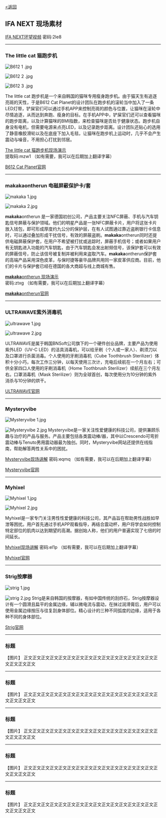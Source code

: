 [<返回](https://github.com/Jeremiah-Y/IFA2020/blob/master/IFA%202020%20%E6%8A%A5%E9%81%93%E8%AE%A1%E5%88%92/5%20SHIFT%20MOBILITY.md)

IFA NEXT 现场素材
---

 [IFA NEXT环望视频](https://pan.baidu.com/s/1Fqyz73fY1PvoQLqCZWrj1g)   密码:2le8

---

### The little cat 猫跑步机
![B612 1 .jpg](https://github.com/Jeremiah-Y/IFA2020/blob/master/IFA%202020%20%E6%8A%A5%E9%81%93%E8%AE%A1%E5%88%92/img/9.4/B612%E7%8C%AB%E8%B7%91%E6%AD%A5%E6%9C%BA/B612%201%20.jpg)

![B612 2 .jpg](https://github.com/Jeremiah-Y/IFA2020/blob/master/IFA%202020%20%E6%8A%A5%E9%81%93%E8%AE%A1%E5%88%92/img/9.4/B612%E7%8C%AB%E8%B7%91%E6%AD%A5%E6%9C%BA/B612%202.jpg)

![B612 3 .jpg](https://github.com/Jeremiah-Y/IFA2020/blob/master/IFA%202020%20%E6%8A%A5%E9%81%93%E8%AE%A1%E5%88%92/img/9.4/B612%E7%8C%AB%E8%B7%91%E6%AD%A5%E6%9C%BA/B612%203.jpg)

The little cat 跑步机是一个来自韩国的猫咪专用瘦身跑步机。由于猫天生有追逐亮斑的天性，于是B612 Cat Planet的设计团队在跑步机的滚轮当中加入了一条LED灯带，铲屎官们可以通过手机APP来控制亮斑的颜色与位置，让猫咪在滚轮中尽情追逐，从而达到奔跑、瘦身的目标。在手机APP中，铲屎官们还可以查看猫咪的跑步距离，以及计算猫咪的BMI指数，来检查猫咪是否处于健康状态。跑步机自身没有电机，但需要电源来点亮LED，以及记录跑步距离。设计团队还贴心的选用了静音橡胶滑轮以及在底座下加入毛毯，让猫咪在跑步机上运动时，几乎不会产生震动与噪音，不用担心打扰到邻居。

[The little cat 猫跑步机现场演示](https://pan.baidu.com/s/1n1I1LWOlQrTyKbCg-No74A)   
提取码:mzw1
（如有需要，我可以在后期加上翻译字幕）

[B612 Cat Planet官网](https://www.thelittlecat.kr)


----

### makakaontherun 电磁屏蔽保护卡/套

![makaka 1.jpg](https://github.com/Jeremiah-Y/IFA2020/blob/master/IFA%202020%20%E6%8A%A5%E9%81%93%E8%AE%A1%E5%88%92/img/9.4/makaka/makaka%201.jpg)

![makaka 2.jpg](https://github.com/Jeremiah-Y/IFA2020/blob/master/IFA%202020%20%E6%8A%A5%E9%81%93%E8%AE%A1%E5%88%92/img/9.4/makaka/makaka%202.jpg)

**makaka**ontherun 是一家德国初创公司，产品主要关注NFC屏蔽、手机与汽车钥匙信号屏蔽与保护领域。他们的明星产品是一张NFC屏蔽卡片，用户将这张卡片放入钱包，即可形成厚度约九公分的保护层，在有人试图通过靠近盗刷银行卡信息时，可以通过叠加形成干扰信号，有效的屏蔽盗刷。**makaka**ontherun同时还提供电磁屏蔽保护套，在用户不希望被打扰或追踪时，屏蔽手机信号；或者如果用户有无钥匙进入功能的汽车钥匙，由于汽车钥匙会发出射频信号，该保护套可以有效的屏蔽信号，防止该信号被复制并被利用来盗取汽车。**makaka**ontherun保护套的高端产品采用深色皮革，与保时捷等豪华品牌共用同一家皮革供应商。目前，他们的卡片与保护套已经在德国的各大商超与线上商城有售。

[**makaka**ontherun 现场演示](https://pan.baidu.com/s/1FrxRXhL8U3SIq1nEsDYhPQ)  密码:ztxg
（如有需要，我可以在后期加上翻译字幕）

[**makaka**ontherun官网](https://www.MakakaOnTheRun.com)

---
### ULTRAWAVE紫外消毒机
![ultrawave 1.jpg](https://github.com/Jeremiah-Y/IFA2020/blob/master/IFA%202020%20%E6%8A%A5%E9%81%93%E8%AE%A1%E5%88%92/img/9.4/Ultrawave/ultrawave%201.jpg)

![ultrawave 2.jpg](https://github.com/Jeremiah-Y/IFA2020/blob/master/IFA%202020%20%E6%8A%A5%E9%81%93%E8%AE%A1%E5%88%92/img/9.4/Ultrawave/ultrawave%202.jpg)


ULTRAWAVE是属于韩国BNSoft公司旗下的一个硬件创业品牌，主要产品为使用紫外LED（UV-C LED）的洁具消毒机，可以给牙刷（个人或一家人）、剃须刀以及口罩进行杀菌消毒。个人使用的牙刷消毒机（Cube Toothbrush Sterilizer）体积十分小巧，每次工作三分钟，以每天使用三次计，充电后续航在一个月左右；可供全家四口人使用的牙刷消毒机（Home Toothbrush Sterilizer）续航在三个月左右。口罩消毒机（Mask Sterilizer）则为全球首创，每次使用分为10分钟的紫外消杀与10分钟的烘干。

[ULTRAWAVE官网](https://www.ultrawave.co.kr)

---
### Mysteryvibe
![Mysteryvibe 1.jpg](https://github.com/Jeremiah-Y/IFA2020/blob/master/IFA%202020%20%E6%8A%A5%E9%81%93%E8%AE%A1%E5%88%92/img/9.4/mysteryvibe/Mysteryvibe%201.jpg)

![Mysteryvibe 2.jpg](https://github.com/Jeremiah-Y/IFA2020/blob/master/IFA%202020%20%E6%8A%A5%E9%81%93%E8%AE%A1%E5%88%92/img/9.4/mysteryvibe/Mysteryvibe%202.jpg)
Mysteryvibe是一家关注性爱健康的科技公司，提供兼顾乐趣与治疗的产品与服务。产品主要包括各类震动棒/器，其中以Crescendo可弯折震动棒与Tenuto男用震动器最为独创。同时，Mysteryvibe网站还提供在线指南，帮助解答两性关系中的困扰。

[Mysteryvibe现场讲解](https://pan.baidu.com/s/11VXDHEEdQmb2KhH_40OToA)  密码:eqmq
（如有需要，我可以在后期加上翻译字幕）

[Mysteryvibe官网](https://www.Mysteryvibe.com)

---
### Myhixel

![Myhixel 1.jpg](https://github.com/Jeremiah-Y/IFA2020/blob/master/IFA%202020%20%E6%8A%A5%E9%81%93%E8%AE%A1%E5%88%92/img/9.4/myhixel/Myhixel%201.jpg)

![Myhixel 2.jpg](https://github.com/Jeremiah-Y/IFA2020/blob/master/IFA%202020%20%E6%8A%A5%E9%81%93%E8%AE%A1%E5%88%92/img/9.4/myhixel/Myhixel%202.jpg)

Myhixel是一家专门关注男性性爱健康的科技公司，其产品旨在帮助男性战胜如早泄等困扰。用户首先通过手机APP观看指导，再结合震动杯，用户将学会如何控制特定部位的肌肉以达到期望的高潮。据创始人称，他们的用户普遍实现了七倍的时间延长。

[Myhixel现场讲解](https://pan.baidu.com/s/1On5PBMJSwNbtoLwSNaXJSQ)   密码:el1p
（如有需要，我可以在后期加上翻译字幕）

[Myhixel官网](https://www.Myhixel.com)


---
### Strig按摩器
![strig 1.jpg](https://github.com/Jeremiah-Y/IFA2020/blob/master/IFA%202020%20%E6%8A%A5%E9%81%93%E8%AE%A1%E5%88%92/img/9.4/strig/strig%201.jpg)

![strig 2.jpg](https://github.com/Jeremiah-Y/IFA2020/blob/master/IFA%202020%20%E6%8A%A5%E9%81%93%E8%AE%A1%E5%88%92/img/9.4/strig/strig%202.jpg)
Strig是来自韩国的按摩器，有如中国传统的刮痧石，Strig按摩器设计有一个圆滑且扁平的金属边缘，辅以微电流与震动，在抹过润滑膏后，用户可以使用金属边缘按压与往复刮身体部位。精心设计的三种不同弧度的边缘，适用于各种不同的身体部位。

[Strig官网](https://www.getstrig.com)

---
### 标题
【图片】
正文正文正文正文正文正文正文正文正文正文正文正文正文正文正文正文正文正文正文

---
### 标题
【图片】
正文正文正文正文正文正文正文正文正文正文正文正文正文正文正文正文正文正文正文

---
### 标题
【图片】
正文正文正文正文正文正文正文正文正文正文正文正文正文正文正文正文正文正文正文

---
### 标题
【图片】
正文正文正文正文正文正文正文正文正文正文正文正文正文正文正文正文正文正文正文

---
### 标题
【图片】
正文正文正文正文正文正文正文正文正文正文正文正文正文正文正文正文正文正文正文